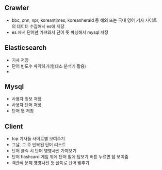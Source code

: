 ## Crawler
* bbc, cnn, npr, koreantimes, koreanherald   등 해외 또는 국내 영어 기사 사이트의 데이터 수집해서 es에 저장
* es 에서 단어만 가져와서 단어 뜻 파싱해서 mysql 저장

## Elasticsearch
* 기사 저장
* 단어 빈도수 파악하기(형태소 분석기 활용)
* 

## Mysql
* 사용자 정보 저장
* 사용자 단어 저장
* 단어 뜻 저장


## Client
* top 기사들 사이트별 보여주기
* 그날, 그 주 반복된 단어 리스트
* 단어 클릭 시 단어 영영사전 가져오기
* 단어 flashcard 게임 위에 단어 밑에 답보기 버튼 누르면 답 보여줌
* 객관식 문제 영영사전 뜻 풀이로 단어 맞추기